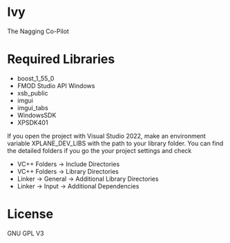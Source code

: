 # Ivy
The Nagging Co-Pilot

# Required Libraries

- boost_1_55_0
- FMOD Studio API Windows
- xsb_public
- imgui
- imgui_tabs
- WindowsSDK
- XPSDK401

If you open the project with Visual Studio 2022, make an environment variable XPLANE_DEV_LIBS with the path to your library folder.
You can find the detailed folders if you go the your project settings and check
- VC++ Folders -> Include Directories
- VC++ Folders -> Library Directories
- Linker -> General -> Additional Library Directories
- Linker -> Input -> Additional Dependencies

# License

GNU GPL V3
